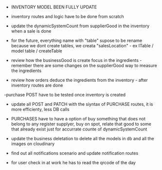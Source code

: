 - INVENTORY MODEL BEEN FULLY UPDATE
- inventory routes and logic have to be done from scratch
- update the dynamicSystemCount from supplierGood in the inventory when a sale is done

- for the future, everything name with "table" supose to be rename because we dont create tables, we creata "salesLocation" - ex ITable / model table / createTable

- review how the businessGood is create focus in the ingredients - remember there are some changes on the supplierGood way to measure the ingredients
- review how orders deduce the ingredients from the inventory - after inventory routes are done

-purchase POST have to be tested once inventory is created

- update all POST and PATCH with the siyntax of PURCHASE routes, it is more efficienty, less DB calls

- PURCHASES have to have a option of buy something that does not belong to any register supplyer, buy on spot, relate that good to some that already exist just for accurrate counte of dynamicSystemCount

- update the business deletation to delete all the models in db and all the images on cloudinary

- find out all notifications scenario and update notification routes

- for user check in at work he has to read the qrcode of the day